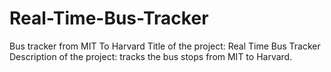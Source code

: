 # Real-Time-Bus-Tracker
Bus tracker from MIT To Harvard
Title of the project: Real Time Bus Tracker
Description of the project: tracks the bus stops from MIT to Harvard.
